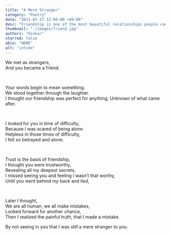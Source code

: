 ```yaml
---
title: "A Mere Stranger"
category: "Poetry"
date: "2021-01-27 12:00:00 +09:00"
desc: "Friendship is one of the most beautiful relationships people can have; an emotional connect forged with trust in exchange for vulnerability. But sometimes the bond that you thought you had with someone, might not have ever been mutual. Contemplate while you read the poet’s words, as he ponders about something that means different things to different people, but commonly known by a single word - friendship."
thumbnail: "./images/friend.jpg"
authors: "Dinkar"
starred: false
abio: "NONE"
alt: "intime"
---
```


We met as strangers,<br/>
And you became a friend.

<br/>

Your words begin to mean something.<br/>
We stood together through the laughter. <br/>
I thought our friendship was perfect for anything, Unknown of what came after.

<br/>

I looked for you in time of difficulty,<br/>
Because I was scared of being alone. <br/>
Helpless in those times of difficulty, <br/>
I felt so betrayed and alone.

<br/>

Trust is the basis of friendship, <br/>
I thought you were trustworthy, <br/>
Revealing all my deepest secrets, <br/>
I missed seeing you and feeling I wasn’t that worthy, <br/>
Until you went behind my back and lied,<br/>

<br/>

Later I thought, <br/>
We are all human, we all make mistakes, <br/>
Looked forward for another chance, <br/>
Then I realized the painful truth, that I made a mistake.
<br/>

By not seeing in you that I was still a mere stranger to you.
